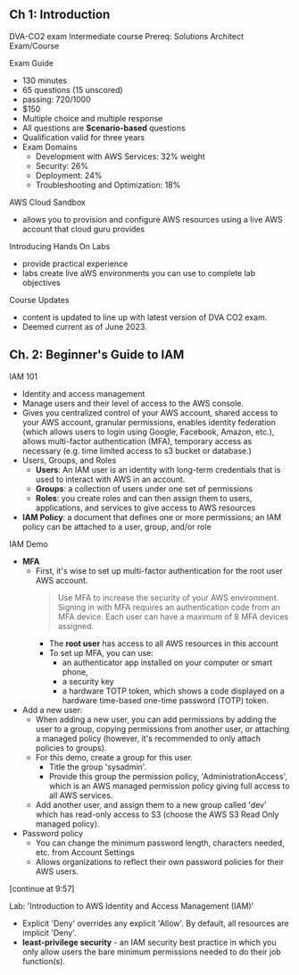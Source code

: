 ## Ch 1: Introduction
DVA-CO2 exam
Intermediate course
Prereq: Solutions Architect Exam/Course

Exam Guide
* 130 minutes
* 65 questions (15 unscored)
* passing: 720/1000
* $150
* Multiple choice and multiple response
* All questions are **Scenario-based** questions
* Qualification valid for three years
* Exam Domains
  * Development with AWS Services: 32% weight
  * Security: 26%
  * Deployment: 24%
  * Troubleshooting and Optimization: 18%

AWS Cloud Sandbox
* allows you to provision and configure AWS resources using a live AWS account that cloud guru provides

Introducing Hands On Labs
* provide practical experience
* labs create live aWS environments you can use to complete lab objectives

Course Updates
* content is updated to line up with latest version of DVA CO2 exam. 
* Deemed current as of June 2023.

## Ch. 2: Beginner's Guide to IAM
IAM 101
* Identity and access management
* Manage users and their level of access to the AWS console.
* Gives you centralized control of your AWS account, shared access to your AWS account, granular permissions, enables identity federation (which allows users to login using Google, Facebook, Amazon, etc.), allows multi-factor authentication (MFA), temporary access as necessary (e.g. time limited access to s3 bucket or database.)
* Users, Groups, and Roles
  * __Users__: An IAM user is an identity with long-term credentials that is used to interact with AWS in an account.
  * __Groups__: a collection of users under one set of permissions
  * __Roles__: you create roles and can then assign them to users, applications, and services to give access to AWS resources
* __IAM Policy__: a document that defines one or more permissions; an IAM policy can be attached to a user, group, and/or role

IAM Demo
* __MFA__
  * First, it's wise to set up multi-factor authentication for the root user AWS account. 
    > Use MFA to increase the security of your AWS environment. Signing in with MFA requires an authentication code from an MFA device. Each user can have a maximum of 8 MFA devices assigned. 
    * The __root user__ has access to all AWS resources in this account
    * To set up MFA, you can use:
      * an authenticator app installed on your computer or smart phone, 
      * a security key
      * a hardware TOTP token, which shows a code displayed on a hardware time-based one-time password (TOTP) token.
* Add a new user: 
  * When adding a new user, you can add permissions by adding the user to a group, copying permissions from another user, or attaching a managed policy (however, it's recommended to only attach policies to groups).
  * For this demo, create a group for this user.
    * Title the group 'sysadmin'.
    * Provide this group the permission policy, 'AdministrationAccess', which is an AWS managed permission policy giving full access to all AWS services.
  * Add another user, and assign them to a new group called 'dev' which has read-only access to S3 (choose the AWS S3 Read Only managed policy).
* Password policy
  * You can change the minimum password length, characters needed, etc. from Account Settings
  * Allows organizations to reflect their own password policies for their AWS users.

[continue at 9:57]

Lab: 'Introduction to AWS Identity and Access Management (IAM)'
* Explicit 'Deny' overrides any explicit 'Allow'. By default, all resources are implicit 'Deny'.
* __least-privilege security__ - an IAM security best practice in which you only allow users the bare minimum permissions needed to do their job function(s).